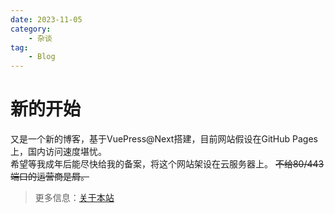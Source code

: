 ```yaml
---
date: 2023-11-05
category:
    - 杂谈
tag:
    - Blog
---
```

# 新的开始
又是一个新的博客，基于VuePress@Next搭建，目前网站假设在GitHub Pages上，国内访问速度堪忧。  
希望等我成年后能尽快给我的备案，将这个网站架设在云服务器上。 ~~不给80/443端口的运营商是屑。~~
> 更多信息：[关于本站](/about)